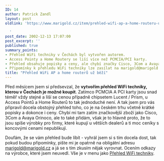 ```yaml
---
ID: 14
author: Patrick Zandl
layout: post
oldlink: 'https://www.marigold.cz/item/prehled-wifi-ap-a-home-routeru-uz-bezi

  '
post_date: 2002-12-13 17:07:00
post_excerpt: ''
published: true
summary_points:
- Přehled WiFi techniky v Čechách byl vytvořen autorem.
- Access Pointy a Home Routery se liší více než PCMCIA/PCI karty.
- Přehled obsahuje popisky a ceny, ale chybí značky Cisco, 3Com a Avaya.
- Připomínky k přehledu WiFi techniky lze zasílat na marigold@marigold.cz.
title: "Přehled WiFi AP a home routerů už běží"
---
```


<p>
Před měsícem jsem si předsevzal, že <STRONG>vytvořím přehled WiFi techniky, kterou v Čechách je možné koupit</STRONG>. Zatímco PCMCIA A PCI karty jsou snad téměř vždy stejné a liší se cenou případně chipsetem Lucent / Prism, u Access Pointů a Home Routerů to tak jednoduché není. A tak jsem pro vás připravil docela obstojný přehled toho, co je na českém trhu včetně krátké popisky a dokonce i ceny. Chybí mi tam zatím značkovější zboží jako Cisco, 3Com a Avaya Orinoco, ale to také přidám, však je to hlavně proto, že to jsou spíše výrobky pro firmy, které kupují u větších dealerů a ti moc ceníky s koncovými cenami nepublikují.</p>

<p>
Doufám, že se vám přehled bude líbít - vyhrál jsem si s tím docela dost, tak pokud budou připomínky, pište mi je opatrně na obligátní adresu <A href="mailto:marigold@marigold.cz">marigold@marigold.cz</A> a já se s tím zkusím nějak vyrovnat. Ocením odkazy na výrobce, které jsem neuvedl. Vše je v menu jako <A href="http://www.marigold.cz/prehledwifi/">Přehled WiFi techniky</A>.</p>